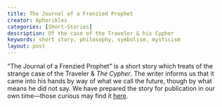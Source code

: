 ```yaml
---
title: The Journal of a Frenzied Prophet
creator: Aphorikles
categories: [Short-Stories]
description: Of the case of the Traveler & his Cypher
keywords: short story, philosophy, symbolism, mysticism
layout: post
---
```


"The Journal of a Frenzied Prophet" is a short story which treats of the strange case of the Traveler & *The Cypher*. The writer informs us that it came into his hands by way of what we call the future, though by what means he did not say. We have prepared the story for publication in our own time—those curious may find it <a href="https://firebasestorage.googleapis.com/v0/b/perceptua-b6ea3.appspot.com/o/public%2FThe%20Journal%20of%20a%20Frenzied%20Prophet.pdf?alt=media&token=25dcdc8e-811f-4a1a-8dcb-728a4886b842" target="_blank">here</a>.
